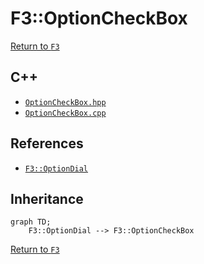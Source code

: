 # F3::OptionCheckBox

[Return to `F3`](/docs/F3.md)

## C++

- [`OptionCheckBox.hpp`](/c++/include/OptionCheckBox.hpp)
- [`OptionCheckBox.cpp`](/c++/source/OptionCheckBox.cpp)

## References

- [`F3::OptionDial`](/docs/F3/OptionDial.md)

## Inheritance

```mermaid
graph TD;
    F3::OptionDial --> F3::OptionCheckBox
```

[Return to `F3`](/docs/F3.md)